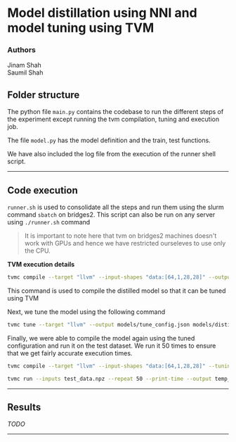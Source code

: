 # Model distillation using NNI and model tuning using TVM

### Authors

Jinam Shah </br>
Saumil Shah

## Folder structure

The python file `main.py` contains the codebase to run the different steps of the experiment except running the tvm compilation, tuning and execution job.

The file `model.py` has the model definition and the train, test functions.

We have also included the log file from the execution of the runner shell script.
********

## Code execution

`runner.sh` is used to consolidate all the steps and run them using the slurm command `sbatch` on bridges2. This script can also be run on any server using `./runner.sh` command

> It is important to note here that tvm on bridges2 machines doesn't work with GPUs and hence we have restricted ourseleves to use only the CPU.

**TVM execution details**

```bash
tvmc compile --target "llvm" --input-shapes "data:[64,1,28,28]" --output models/tvm_first_compile.tar models/distilled_model.onnx
```

This command is used to compile the distilled model so that it can be tuned using TVM

Next, we tune the model using the following command

```bash
tvmc tune --target "llvm" --output models/tune_config.json models/distilled_model.onnx
```

Finally, we were able to compile the model again using the tuned configuration and run it on the test dataset. We run it 50 times to ensure that we get fairly accurate execution times.

```bash
tvmc compile --target "llvm" --input-shapes "data:[64,1,28,28]" --tuning-records models/tune_config.json --output models/final_tuned_model.tar models/distilled_model.onnx

tvmc run --inputs test_data.npz --repeat 50 --print-time --output temp_predictions.npz models/final_tuned_model.tar
```

********

## Results

*TODO*

********

